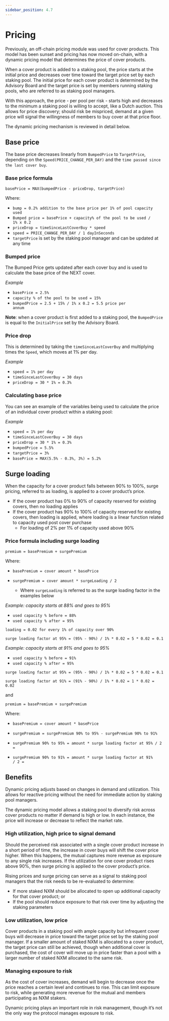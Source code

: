 ```yaml
---
sidebar_position: 4.7
---
```


# Pricing

Previously, an off-chain pricing module was used for cover products. This model has been sunset and pricing has now moved on-chain, with a dynamic pricing model that determines the price of cover products.

When a cover product is added to a staking pool, the price starts at the initial price and decreases over time toward the target price set by each staking pool. The initial price for each cover product is determined by the Advisory Board and the target price is set by members running staking pools, who are referred to as staking pool managers.

With this approach, the price - per pool per risk - starts high and decreases to the minimum a staking pool is willing to accept, like a Dutch auction. This allows for price discovery; should risk be mispriced, demand at a given price will signal the willingness of members to buy cover at that price floor.

The dynamic pricing mechanism is reviewed in detail below.

## Base price

The base price decreases linearly from <code>BumpedPrice</code> to <code>TargetPrice</code>, depending on the <code>Speed(PRICE_CHANGE_PER_DAY)</code> and the <code>time passed since the last cover buy</code>.

### Base price formula

<p><code>basePrice = MAX(bumpedPrice - priceDrop, targetPrice)</code></p>

Where:
* <code>bump = 0.2% addition to the base price per 1% of pool capacity used</code>
* <code>Bumped price = basePrice + capacity% of the pool to be used / 1% x 0.2</code>
* <code>priceDrop = timeSinceLastCoverBuy * speed</code>
* <code>speed = PRICE_CHANGE_PER_DAY / 1 dayInSeconds</code>
* <code>targetPrice</code> is set by the staking pool manager and can be updated at any time

### Bumped price

The Bumped Price gets updated after each cover buy and is used to calculate the base price of the NEXT cover.

*Example*
* <code>basePrice = 2.5%</code>
* <code>capacity % of the pool to be used = 15%</code>
* <code>bumpedPrice = 2.5 + 15% / 1% x 0.2 = 5.5 price per annum</code>

**Note**: when a cover product is first added to a staking pool, the <code>BumpedPrice</code> is equal to the <code>InitialPrice</code> set by the Advisory Board.

### Price drop

This is determined by taking the <code>timeSinceLastCoverBuy</code> and multiplying times the <code>Speed</code>, which moves at 1% per day.

*Example*
* <code>speed = 1% per day</code>
* <code>timeSinceLastCoverBuy = 30 days</code>
* <code>priceDrop = 30 * 1% = 0.3%</code>

### Calculating base price

You can see an example of the variables being used to calculate the price of an individual cover product within a staking pool:

*Example*
* <code>speed = 1% per day</code>
* <code>timeSinceLastCoverBuy = 30 days</code>
* <code>priceDrop = 30 * 1% = 0.3%</code>
* <code>bumpedPrice = 5.5%</code>
* <code>targetPrice = 3%</code>
* <code>basePrice = MAX(5.5% - 0.3%, 3%) = 5.2%</code>

## Surge loading

When the capacity for a cover product falls between 90% to 100%, surge pricing, referred to as loading, is applied to a cover product’s price.
* If the cover product has 0% to 90% of capacity reserved for existing covers, then no loading applies
* If the cover product has 90% to 100% of capacity reserved for existing covers, then loading is applied, where loading is a linear function related to capacity used post cover purchase
  * For loading of 2% per 1% of capacity used above 90%

### Price formula including surge loading

<p><code>premium = basePremium + surgePremium</code></p>
Where:<p></p>

* <code>basePremium = cover amount * basePrice</code>
* <p><code>surgePremium = cover amount * surgeLoading / 2</code></p>

  * Where <code>surgeLoading</code> is referred to as the surge loading factor in the examples below

*Example: capacity starts at 88% and goes to 95%*
* <code>used capacity % before = 88%</code>
* <code>used capacity % after = 95%</code>

<p><code>loading = 0.02 for every 1% of capacity over 90%</code></p>
<p><code>surge loading factor at 95% = (95% - 90%) / 1% * 0.02 = 5 * 0.02 = 0.1</code></p>

*Example: capacity starts at 91% and goes to 95%*
* <code>used capacity % before = 91%</code>
* <code>used capacity % after = 95%</code>

<p><code>surge loading factor at 95% = (95% - 90%) / 1% * 0.02 = 5 * 0.02 = 0.1</code></p>

<p><code>surge loading factor at 91% = (91% - 90%) / 1% * 0.02 = 1 * 0.02 = 0.02</code></p>

and

<p><code>premium = basePremium + surgePremium</code></p>

Where:
* <code>basePremium = cover amount * basePrice</code>
* <p><code>surgePremium = surgePremium 90% to 95% - surgePremium 90% to 91%</code></p>
* <p><code>surgePremium 90% to 95% = amount * surge loading factor at 95% / 2 =</code></p>
* <code>surgePremium 90% to 91% = amount * surge loading factor at 91% / 2 =</code>

## Benefits

Dynamic pricing adjusts based on changes in demand and utilization. This allows for reactive pricing without the need for immediate action by staking pool managers.

The dynamic pricing model allows a staking pool to diversify risk across cover products no matter if demand is high or low. In each instance, the price will increase or decrease to reflect the market rate.

### High utilization, high price to signal demand

Should the perceived risk associated with a single cover product increase in a short period of time, the increase in cover buys will shift the cover price higher. When this happens, the mutual captures more revenue as exposure to any single risk increases. If the utilization for one cover product rises above 90%, then surge pricing is applied to the cover product’s price.

Rising prices and surge pricing can serve as a signal to staking pool managers that the risk needs to be re-evaluated to determine:
* If more staked NXM should be allocated to open up additional capacity for that cover product; or
* If the pool should reduce exposure to that risk over time by adjusting the staking parameters

### Low utilization, low price

Cover products in a staking pool with ample capacity but infrequent cover buys will decrease in price toward the target price set by the staking pool manager. If a smaller amount of staked NXM is allocated to a cover product, the target price can still be achieved, though when additional cover is purchased, the cost of cover will move up in price faster than a pool with a larger number of staked NXM allocated to the same risk.

### Managing exposure to risk

As the cost of cover increases, demand will begin to decrease once the price reaches a certain level and continues to rise. This can limit exposure to risk, while generating more revenue for the mutual and members participating as NXM stakers.

Dynamic pricing plays an important role in risk management, though it’s not the only way the protocol manages exposure to risk.
